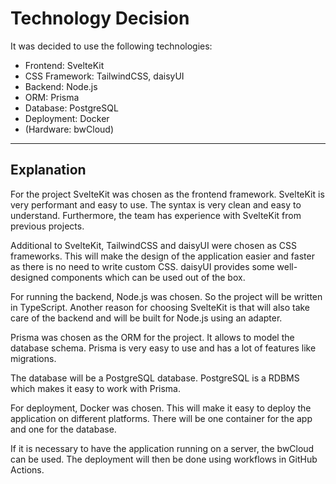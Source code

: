 # Technology Decision

It was decided to use the following technologies:

- Frontend: SvelteKit
- CSS Framework: TailwindCSS, daisyUI
- Backend: Node.js
- ORM: Prisma
- Database: PostgreSQL
- Deployment: Docker
- (Hardware: bwCloud)

---

## Explanation

For the project SvelteKit was chosen as the frontend framework.
SvelteKit is very performant and easy to use. The syntax is very clean and easy to understand.
Furthermore, the team has experience with SvelteKit from previous projects.

Additional to SvelteKit, TailwindCSS and daisyUI were chosen as CSS frameworks.
This will make the design of the application easier and faster as there is no need to write custom CSS.
daisyUI provides some well-designed components which can be used out of the box.

For running the backend, Node.js was chosen. So the project will be written in TypeScript.
Another reason for choosing SvelteKit is that will also take care of the backend
and will be built for Node.js using an adapter.

Prisma was chosen as the ORM for the project. It allows to model the database schema.
Prisma is very easy to use and has a lot of features like migrations.

The database will be a PostgreSQL database.
PostgreSQL is a RDBMS which makes it easy to work with Prisma.

For deployment, Docker was chosen. This will make it easy to deploy the application on different platforms.
There will be one container for the app and one for the database.

If it is necessary to have the application running on a server, the bwCloud can be used.
The deployment will then be done using workflows in GitHub Actions.
